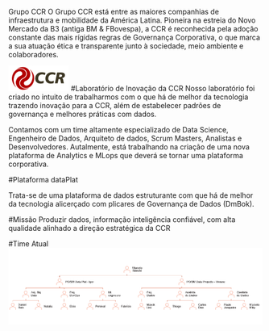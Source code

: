 Grupo CCR
O Grupo CCR está entre as maiores companhias de infraestrutura e mobilidade da América Latina. Pioneira na estreia do Novo Mercado da B3 (antiga BM & FBovespa), a CCR é reconhecida pela adoção constante das mais rígidas regras de Governança Corporativa, o que marca a sua atuação ética e transparente junto à sociedade, meio ambiente e colaboradores.

![Logo-grupo-ccr-Editado-v3.png](/.attachments/Logo-grupo-ccr-Editado-v3-c966143a-ebc6-4b44-9548-395e41aac6ab.png)
#Laboratório de Inovação da CCR
Nosso laboratório foi criado no intuito de trabalharmos com o que há de melhor da tecnologia trazendo inovação para a CCR, além de estabelecer padrões de governança e melhores práticas com dados.

Contamos com um time altamente especializado de Data Science, Engenheiro de Dados, Arquiteto de dados, Scrum Masters, Analistas e Desenvolvedores. Autalmente, está trabalhando na criação de uma nova plataforma de Analytics e MLops que deverá se tornar uma plataforma corporativa.

#Plataforma dataPlat

Trata-se de uma plataforma de dados estruturante com que há de melhor da tecnologia alicerçado com plicares de Governança de Dados (DmBok).

#Missão
Produzir dados, informação inteligência confiável, com alta qualidade alinhado a direção estratégica da CCR

#Time Atual
![image.png](/.attachments/image-57f61326-5459-403d-978c-2af12ca3ea4f.png)